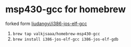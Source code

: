 # msp430-gcc for homebrew

forked form [liudangyi/i386-jos-elf-gcc](https://github.com/liudangyi/i386-jos-elf-gcc)


1. `brew tap valkjsaaa/homebrew-msp430-gcc`
2. `brew install i386-jos-elf-gcc i386-jos-elf-gdb`
